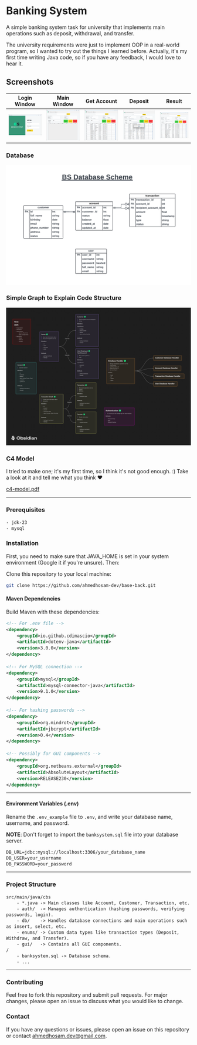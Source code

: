 
# Banking System 

A simple banking system task for university that implements main operations such as deposit, withdrawal, and transfer.

The university requirements were just to implement OOP in a real-world program, so I wanted to try out the things I learned before. Actually, it's my first time writing Java code, so if you have any feedback, I would love to hear it.

## Screenshots
| Login Window | Main Window | Get Account | Deposit | Result  |
| ------------- | ----------- | ----------- | ------- | ------ |
| ![Login Window](./__Screenshots/login.png) | ![Main Window](./__Screenshots/mainwindow.png) | ![Get Account](./__Screenshots/getaccount.png) | ![Deposit](./__Screenshots/deposit.png) | ![Result](./__Screenshots/result.png) |

### Database
![Database Schema](./__Screenshots/databasescheme.png)

### Simple Graph to Explain Code Structure
![Code Structure](./__Screenshots/projectstructure.png)

### C4 Model
I tried to make one; it's my first time, so I think it's not good enough. :)
Take a look at it and tell me what you think ❤️

[c4-model.pdf](./__Screenshots/c4-model.pdf)

---

### Prerequisites
    - jdk-23
    - mysql

### Installation
First, you need to make sure that JAVA_HOME is set in your system environment (Google it if you're unsure). Then:

Clone this repository to your local machine:

```bash
git clone https://github.com/ahmedhosam-dev/base-back.git
```

#### Maven Dependencies
Build Maven with these dependencies:
```xml
<!-- For .env file -->
<dependency>
    <groupId>io.github.cdimascio</groupId>
    <artifactId>dotenv-java</artifactId>
    <version>3.0.0</version>
</dependency>

<!-- For MySQL connection -->
<dependency>
    <groupId>mysql</groupId>
    <artifactId>mysql-connector-java</artifactId>
    <version>9.1.0</version>
</dependency>

<!-- For hashing passwords -->
<dependency>
    <groupId>org.mindrot</groupId>
    <artifactId>jbcrypt</artifactId>
    <version>0.4</version>
</dependency>

<!-- Possibly for GUI components -->
<dependency>
    <groupId>org.netbeans.external</groupId>
    <artifactId>AbsoluteLayout</artifactId>
    <version>RELEASE230</version>
</dependency>
```

---

#### Environment Variables (.env)
Rename the `.env_example` file to `.env`, and write your database name, username, and password.

**NOTE**: Don't forget to import the `banksystem.sql` file into your database server.
```.env
DB_URL=jdbc:mysql://localhost:3306/your_database_name
DB_USER=your_username
DB_PASSWORD=your_password
```

---

### Project Structure
```
src/main/java/cbs
    - *.java -> Main classes like Account, Customer, Transaction, etc.
    - auth/  -> Manages authentication (hashing passwords, verifying passwords, login).
    - db/    -> Handles database connections and main operations such as insert, select, etc.
    - enums/ -> Custom data types like transaction types (Deposit, Withdraw, and Transfer).
    - gui/   -> Contains all GUI components.
/
    - banksystem.sql -> Database schema.
    - ...
```

---
### Contributing

Feel free to fork this repository and submit pull requests. For major changes, please open an issue to discuss what you would like to change.

### Contact

If you have any questions or issues, please open an issue on this repository or contact [ahmedhosam.dev@gmail.com](mailto:ahmedhosam.dev@gmail.com).
